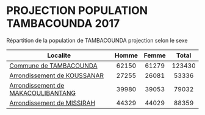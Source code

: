 # PROJECTION POPULATION TAMBACOUNDA 2017
	
Répartition de la population de TAMBACOUNDA projection selon le sexe
	
| Localite  | Homme | Femme | Total |
| --------- |:-----:|:-----:|:-----:|
| [Commune de TAMBACOUNDA](TAMBACOUNDA) | 62150 | 61279 | 123430 |
| [Arrondissement de KOUSSANAR](KOUSSANAR) | 27255 | 26081 | 53336 |
| [Arrondissement de MAKACOULIBANTANG](MAKACOULIBANTANG) | 39980 | 39053 | 79032 |
| [Arrondissement de MISSIRAH](MISSIRAH) | 44329 | 44029 | 88359 |
